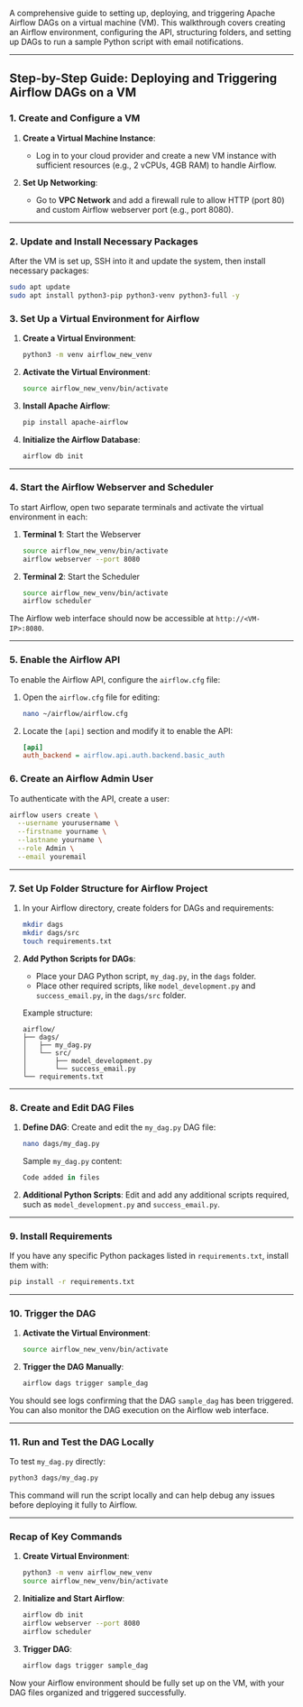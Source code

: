 A comprehensive guide to setting up, deploying, and triggering Apache Airflow DAGs on a virtual machine (VM). This walkthrough covers creating an Airflow environment, configuring the API, structuring folders, and setting up DAGs to run a sample Python script with email notifications.

---

## Step-by-Step Guide: Deploying and Triggering Airflow DAGs on a VM

### 1. Create and Configure a VM
1. **Create a Virtual Machine Instance**:
   - Log in to your cloud provider and create a new VM instance with sufficient resources (e.g., 2 vCPUs, 4GB RAM) to handle Airflow.

2. **Set Up Networking**:
   - Go to **VPC Network** and add a firewall rule to allow HTTP (port 80) and custom Airflow webserver port (e.g., port 8080).

---

### 2. Update and Install Necessary Packages
After the VM is set up, SSH into it and update the system, then install necessary packages:
```bash
sudo apt update
sudo apt install python3-pip python3-venv python3-full -y
```

### 3. Set Up a Virtual Environment for Airflow
1. **Create a Virtual Environment**:
   ```bash
   python3 -m venv airflow_new_venv
   ```

2. **Activate the Virtual Environment**:
   ```bash
   source airflow_new_venv/bin/activate
   ```

3. **Install Apache Airflow**:
   ```bash
   pip install apache-airflow
   ```

4. **Initialize the Airflow Database**:
   ```bash
   airflow db init
   ```

---

### 4. Start the Airflow Webserver and Scheduler
To start Airflow, open two separate terminals and activate the virtual environment in each:

1. **Terminal 1**: Start the Webserver
   ```bash
   source airflow_new_venv/bin/activate
   airflow webserver --port 8080
   ```

2. **Terminal 2**: Start the Scheduler
   ```bash
   source airflow_new_venv/bin/activate
   airflow scheduler
   ```

The Airflow web interface should now be accessible at `http://<VM-IP>:8080`.

---

### 5. Enable the Airflow API
To enable the Airflow API, configure the `airflow.cfg` file:
1. Open the `airflow.cfg` file for editing:
   ```bash
   nano ~/airflow/airflow.cfg
   ```
2. Locate the `[api]` section and modify it to enable the API:
   ```ini
   [api]
   auth_backend = airflow.api.auth.backend.basic_auth
   ```

### 6. Create an Airflow Admin User
To authenticate with the API, create a user:
```bash
airflow users create \
  --username yourusername \
  --firstname yourname \
  --lastname yourname \
  --role Admin \
  --email youremail
```

---

### 7. Set Up Folder Structure for Airflow Project
1. In your Airflow directory, create folders for DAGs and requirements:
   ```bash
   mkdir dags
   mkdir dags/src
   touch requirements.txt
   ```

2. **Add Python Scripts for DAGs**:
   - Place your DAG Python script, `my_dag.py`, in the `dags` folder.
   - Place other required scripts, like `model_development.py` and `success_email.py`, in the `dags/src` folder.

   Example structure:
   ```plaintext
   airflow/
   ├── dags/
   │   ├── my_dag.py
   │   └── src/
   │       ├── model_development.py
   │       └── success_email.py
   └── requirements.txt
   ```

---

### 8. Create and Edit DAG Files

1. **Define DAG**:
   Create and edit the `my_dag.py` DAG file:
   ```bash
   nano dags/my_dag.py
   ```

   Sample `my_dag.py` content:
   ```python
   Code added in files
   ```

2. **Additional Python Scripts**:
   Edit and add any additional scripts required, such as `model_development.py` and `success_email.py`.

---

### 9. Install Requirements
If you have any specific Python packages listed in `requirements.txt`, install them with:
```bash
pip install -r requirements.txt
```

---

### 10. Trigger the DAG
1. **Activate the Virtual Environment**:
   ```bash
   source airflow_new_venv/bin/activate
   ```

2. **Trigger the DAG Manually**:
   ```bash
   airflow dags trigger sample_dag
   ```

You should see logs confirming that the DAG `sample_dag` has been triggered. You can also monitor the DAG execution on the Airflow web interface.

---

### 11. Run and Test the DAG Locally
To test `my_dag.py` directly:
```bash
python3 dags/my_dag.py
```

This command will run the script locally and can help debug any issues before deploying it fully to Airflow.

---

### Recap of Key Commands
1. **Create Virtual Environment**:
   ```bash
   python3 -m venv airflow_new_venv
   source airflow_new_venv/bin/activate
   ```

2. **Initialize and Start Airflow**:
   ```bash
   airflow db init
   airflow webserver --port 8080
   airflow scheduler
   ```

3. **Trigger DAG**:
   ```bash
   airflow dags trigger sample_dag
   ```

Now your Airflow environment should be fully set up on the VM, with your DAG files organized and triggered successfully.
